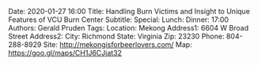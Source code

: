 Date: 2020-01-27 16:00
Title: Handling Burn Victims and Insight to Unique Features of VCU Burn Center
Subtitle:
Special:
Lunch:
Dinner: 17:00
Authors: Gerald Pruden
Tags:
Location: Mekong
Address1: 6604 W Broad Street
Address2:
City: Richmond
State: Virginia
Zip: 23230
Phone: 804-288-8929
Site: http://mekongisforbeerlovers.com/
Map: https://goo.gl/maps/CH1J6CJjat32
